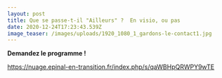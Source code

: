 ```yaml
---
layout: post
title: Que se passe-t-il "Ailleurs" ?  En visio, ou pas
date: 2020-12-24T17:23:43.539Z
image_teaser: /images/uploads/1920_1080_1_gardons-le-contact1.jpg
---
```

**Demandez le programme !**

<https://nuage.epinal-en-transition.fr/index.php/s/qaWBHpQRWPY9wTE>